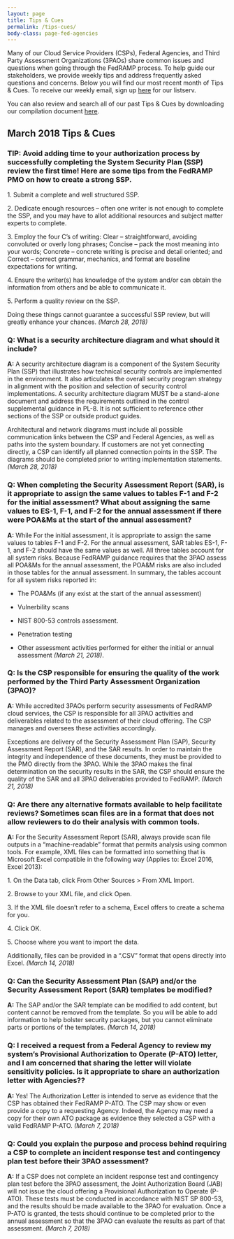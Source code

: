 ```yaml
---
layout: page
title: Tips & Cues
permalink: /tips-cues/
body-class: page-fed-agencies
---
```


Many of our Cloud Service Providers (CSPs), Federal Agencies, and Third Party Assessment Organizations (3PAOs) share common issues and questions when going through the FedRAMP process. To help guide our stakeholders, we provide weekly tips and address frequently asked questions and concerns. Below you will find our most recent month of Tips & Cues. To receive our weekly email, sign up [here](https://public.govdelivery.com/accounts/USGSA/subscriber/new?qsp=USGSA_2224) for our listserv. 

You can also review and search all of our past Tips & Cues by downloading our compilation document <a href="{{site.baseurl}}/assets/resources/documents/FedRAMP_Tips_and_Cues.pdf">here</a>.

<h2>March 2018 Tips & Cues</h2>
<div class="q1">
<h3>TIP: Avoid adding time to your authorization process by successfully completing the System Security Plan (SSP) review the first time! Here are some tips from the FedRAMP PMO on how to create a strong SSP.</h3>
<p>
1. Submit a complete and well structured SSP.
</p>
<p>
2. Dedicate enough resources – often one writer is not enough to complete the SSP, and you may have to allot additional resources and subject matter experts to complete.
 </p>
<p>
3. Employ the four C’s of writing: Clear – straightforward, avoiding convoluted or overly long phrases; Concise – pack the most meaning into your words; Concrete – concrete writing is precise and detail oriented; and Correct – correct grammar, mechanics, and format are baseline expectations for writing.
 </p>
<p>
4. Ensure the writer(s) has knowledge of the system and/or can obtain the information from others and be able to communicate it.
 </p>
<p>
5. Perform a quality review on the SSP.
 </p>
<p>
Doing these things cannot guarantee a successful SSP review, but will greatly enhance your chances. <em>(March 28, 2018) </em>
</p>
</div>

<div class="q2">
<h3>Q: What is a security architecture diagram and what should it include?</h3>

<p><strong>A:</strong> A security architecture diagram is a component of the System Security Plan (SSP) that illustrates how technical security controls are implemented in the environment. It also articulates the overall security program strategy in alignment with the position and selection of security control implementations. A security architecture diagram MUST be a stand-alone document and address the requirements outlined in the control supplemental guidance in PL-8. It is not sufficient to reference other sections of the SSP or outside product guides.
 </p>
<p>
Architectural and network diagrams must include all possible communication links between the CSP and Federal Agencies, as well as paths into the system boundary. If customers are not yet connecting directly, a CSP can identify all planned connection points in the SSP. The diagrams should be completed prior to writing implementation statements. <em>(March 28, 2018)</em> 
</p>
</div>

<div class="q2">
<h3>Q: When completing the Security Assessment Report (SAR), is it appropriate to assign the same values to tables F-1 and F-2 for the initial assessment? What about assigning the same values to ES-1, F-1, and F-2 for the annual assessment if there were POA&Ms at the start of the annual assessment?</h3>

<p><strong>A:</strong> While For the initial assessment, it is appropriate to assign the same values to tables F-1 and F-2. For the annual assessment, SAR tables ES-1, F-1, and F-2 should have the same values as well. All three tables account for all system risks. Because FedRAMP guidance requires that the 3PAO assess all POA&Ms for the annual assessment, the POA&M risks are also included in those tables for the annual assessment. In summary, the tables account for all system risks reported in:
</p>
<ul>
 <li>
<p>
 
The POA&Ms (if any exist at the start of the annual assessment) 
</p>
</li>
<li>
<p>

Vulnerbility scans 
</p>
</li>
<li>
<p>

NIST 800-53 controls assessment.

</p>
</li>
<li>
<p>

Penetration testing 

</p>
</li>
<li>
<p>

Other assessment activities performed for either the initial or annual assessment <em>(March 21, 2018)</em>.
   
</p>
</li>
</ul>
</div>

<div class="q2">
<h3>Q: Is the CSP responsible for ensuring the quality of the work performed by the Third Party Assessment Organization (3PAO)?
</h3>

<p><strong>A:</strong> While accredited 3PAOs perform security assessments of FedRAMP cloud services, the CSP is responsible for all 3PAO activities and deliverables related to the assessment of their cloud offering. The CSP manages and oversees these activities accordingly.
</p>
<p>
Exceptions are delivery of the Security Assessment Plan (SAP), Security Assessment Report (SAR), and the SAR results. In order to maintain the integrity and independence of these documents, they must be provided to the PMO directly from the 3PAO. While the 3PAO makes the final determination on the security results in the SAR, the CSP should ensure the quality of the SAR and all 3PAO deliverables provided to FedRAMP. <em>(March 21, 2018)</em> 
</p>
</div>

<div class="q3">

<h3>Q: Are there any alternative formats available to help facilitate reviews? Sometimes scan files are in a format that does not allow reviewers to do their analysis with common tools.</h3>

<p><strong>A:</strong> For the Security Assessment Report (SAR), always provide scan file outputs in a “machine-readable” format that permits analysis using common tools. For example, XML files can be formatted into something that is Microsoft Excel compatible in the following way (Applies to: Excel 2016, Excel 2013):
 </p>
<p>
1. On the Data tab, click From Other Sources > From XML Import.
  </p>
<p>
2. Browse to your XML file, and click Open.
  </p>
<p>
3. If the XML file doesn’t refer to a schema, Excel offers to create a schema for you.
  </p>
<p>
4. Click OK.
  </p>
<p>
5. Choose where you want to import the data.
 </p>
<p>
Additionally, files can be provided in a “.CSV” format that opens directly into Excel. <em>(March 14, 2018) </em>
</p>
</div>

<div class="q3">

<h3>Q: Can the Security Assessment Plan (SAP) and/or the Security Assessment Report (SAR) templates be modified?</h3>

<p><strong>A:</strong> The SAP and/or the SAR template can be modified to add content, but content cannot be removed from the template. So you will be able to add information to help bolster security packages, but you cannot eliminate parts or portions of the templates. <em>(March 14, 2018)</em> 
</p>
</div>

<div class="q3">

<h3>Q: I received a request from a Federal Agency to review my system’s Provisional Authorization to Operate (P-ATO) letter, and I am concerned that sharing the letter will violate sensitivity policies. Is it appropriate to share an authorization letter with Agencies??</h3>

<p><strong>A:</strong> Yes! The Authorization Letter is intended to serve as evidence that the CSP has obtained their FedRAMP P-ATO. The CSP may show or even provide a copy to a requesting Agency. Indeed, the Agency may need a copy for their own ATO package as evidence they selected a CSP with a valid FedRAMP P-ATO. <em>(March 7, 2018)</em> 
</p>
</div>

<div class="q3">

<h3>Q: Could you explain the purpose and process behind requiring a CSP to complete an incident response test and contingency plan test before their 3PAO assessment?</h3>

<p><strong>A:</strong> If a CSP does not complete an incident response test and contingency plan test before the 3PAO assessment, the Joint Authorization Board (JAB) will not issue the cloud offering a Provisional Authorization to Operate (P-ATO). These tests must be conducted in accordance with NIST SP 800-53, and the results should be made available to the 3PAO for evaluation. Once a P-ATO is granted, the tests should continue to be completed prior to the annual assessment so that the 3PAO can evaluate the results as part of that assessment. <em>(March 7, 2018)</em> 
</p>
</div>
